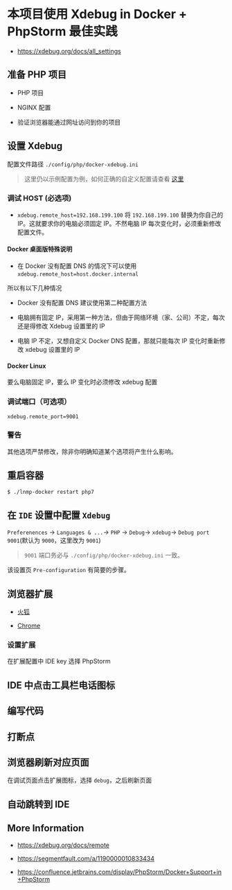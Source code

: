 # 本项目使用 Xdebug in Docker + PhpStorm 最佳实践

* https://xdebug.org/docs/all_settings

## 准备 PHP 项目

* PHP 项目

* NGINX 配置

* 验证浏览器能通过网址访问到你的项目

## 设置 Xdebug

配置文件路径 `./config/php/docker-xdebug.ini`

> 这里仍以示例配置为例，如何正确的自定义配置请查看 [这里](config.md)

### 调试 HOST (必选项)

* `xdebug.remote_host=192.168.199.100` 将 `192.168.199.100` 替换为你自己的 IP。这就要求你的电脑必须固定 IP。不然电脑 IP 每次变化时，必须重新修改配置文件。

#### Docker 桌面版特殊说明

* 在 Docker 没有配置 DNS 的情况下可以使用 `xdebug.remote_host=host.docker.internal`

所以有以下几种情况

* Docker 没有配置 DNS 建议使用第二种配置方法

* 电脑拥有固定 IP，采用第一种方法，但由于网络环境（家、公司）不定，每次还是得修改 Xdebug 设置里的 IP

* 电脑 IP 不定，又想自定义 Docker DNS 配置，那就只能每次 IP 变化时重新修改 xdebug 设置里的 IP

#### Docker Linux

要么电脑固定 IP，要么 IP 变化时必须修改 xdebug 配置

### 调试端口（可选项）

`xdebug.remote_port=9001`

### 警告

其他选项严禁修改，除非你明确知道某个选项将产生什么影响。

## 重启容器

```bash
$ ./lnmp-docker restart php7
```

## 在 `IDE` 设置中配置 `Xdebug`

`Preferenences` -> `Languages & ...`-> `PHP` -> `Debug`-> `xdebug`-> `Debug port 9001`(默认为 `9000`，这里改为 `9001`)

> `9001` 端口务必与 `./config/php/docker-xdebug.ini` 一致。

该设置页 `Pre-configuration` 有简要的步骤。

## 浏览器扩展

* [火狐](https://github.com/BrianGilbert/xdebug-helper-for-firefox)

* [Chrome](https://github.com/mac-cain13/xdebug-helper-for-chrome)

### 设置扩展

在扩展配置中 IDE key 选择 PhpStorm

## IDE 中点击工具栏电话图标

## 编写代码

## 打断点

## 浏览器刷新对应页面

在调试页面点击扩展图标，选择 `debug`，之后刷新页面

## 自动跳转到 IDE

## More Information

* https://xdebug.org/docs/remote

* https://segmentfault.com/a/1190000010833434

* https://confluence.jetbrains.com/display/PhpStorm/Docker+Support+in+PhpStorm
